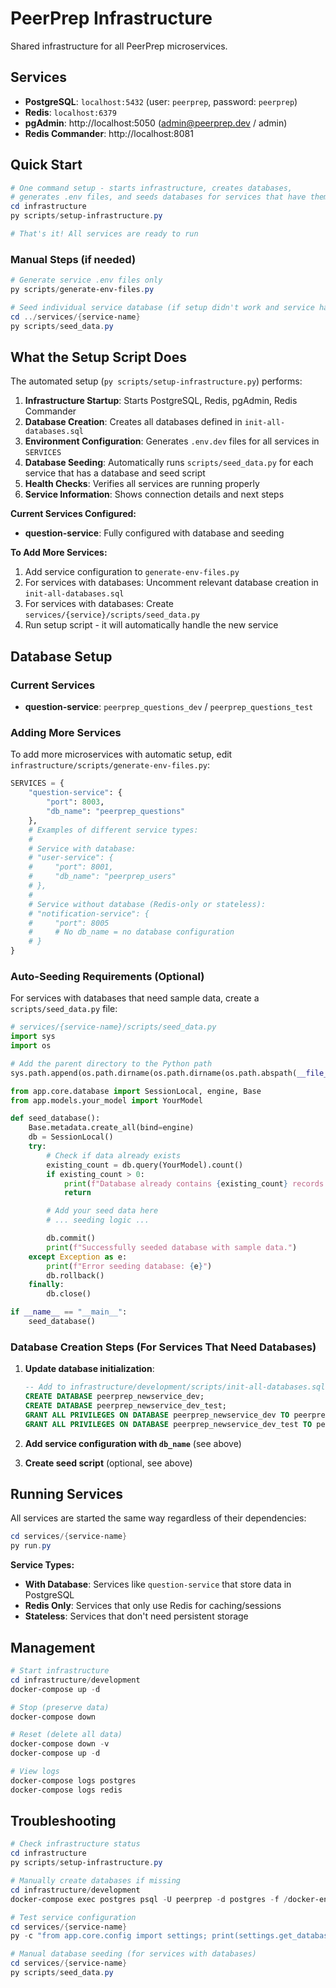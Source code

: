 # PeerPrep Infrastructure

Shared infrastructure for all PeerPrep microservices.

## Services

- **PostgreSQL**: `localhost:5432` (user: `peerprep`, password: `peerprep`)
- **Redis**: `localhost:6379`
- **pgAdmin**: http://localhost:5050 (admin@peerprep.dev / admin)
- **Redis Commander**: http://localhost:8081

## Quick Start

```powershell
# One command setup - starts infrastructure, creates databases,
# generates .env files, and seeds databases for services that have them
cd infrastructure
py scripts/setup-infrastructure.py

# That's it! All services are ready to run
```

### Manual Steps (if needed)

```powershell
# Generate service .env files only
py scripts/generate-env-files.py

# Seed individual service database (if setup didn't work and service has a database)
cd ../services/{service-name}
py scripts/seed_data.py
```

## What the Setup Script Does

The automated setup (`py scripts/setup-infrastructure.py`) performs:

1. **Infrastructure Startup**: Starts PostgreSQL, Redis, pgAdmin, Redis Commander
2. **Database Creation**: Creates all databases defined in `init-all-databases.sql`
3. **Environment Configuration**: Generates `.env.dev` files for all services in `SERVICES`
4. **Database Seeding**: Automatically runs `scripts/seed_data.py` for each service that has a database and seed script
5. **Health Checks**: Verifies all services are running properly
6. **Service Information**: Shows connection details and next steps

**Current Services Configured:**
- **question-service**: Fully configured with database and seeding

**To Add More Services:**
1. Add service configuration to `generate-env-files.py`
2. For services with databases: Uncomment relevant database creation in `init-all-databases.sql`
3. For services with databases: Create `services/{service}/scripts/seed_data.py`
4. Run setup script - it will automatically handle the new service

## Database Setup

### Current Services
- **question-service**: `peerprep_questions_dev` / `peerprep_questions_test`

### Adding More Services

To add more microservices with automatic setup, edit `infrastructure/scripts/generate-env-files.py`:

```python
SERVICES = {
    "question-service": {
        "port": 8003,
        "db_name": "peerprep_questions"
    },
    # Examples of different service types:
    #
    # Service with database:
    # "user-service": {
    #     "port": 8001,
    #     "db_name": "peerprep_users"
    # },
    #
    # Service without database (Redis-only or stateless):
    # "notification-service": {
    #     "port": 8005
    #     # No db_name = no database configuration
    # }
}
```

### Auto-Seeding Requirements (Optional)

For services with databases that need sample data, create a `scripts/seed_data.py` file:

```python
# services/{service-name}/scripts/seed_data.py
import sys
import os

# Add the parent directory to the Python path
sys.path.append(os.path.dirname(os.path.dirname(os.path.abspath(__file__))))

from app.core.database import SessionLocal, engine, Base
from app.models.your_model import YourModel

def seed_database():
    Base.metadata.create_all(bind=engine)
    db = SessionLocal()
    try:
        # Check if data already exists
        existing_count = db.query(YourModel).count()
        if existing_count > 0:
            print(f"Database already contains {existing_count} records. Skipping seed.")
            return

        # Add your seed data here
        # ... seeding logic ...

        db.commit()
        print(f"Successfully seeded database with sample data.")
    except Exception as e:
        print(f"Error seeding database: {e}")
        db.rollback()
    finally:
        db.close()

if __name__ == "__main__":
    seed_database()
```

### Database Creation Steps (For Services That Need Databases)

1. **Update database initialization**:
   ```sql
   -- Add to infrastructure/development/scripts/init-all-databases.sql
   CREATE DATABASE peerprep_newservice_dev;
   CREATE DATABASE peerprep_newservice_dev_test;
   GRANT ALL PRIVILEGES ON DATABASE peerprep_newservice_dev TO peerprep;
   GRANT ALL PRIVILEGES ON DATABASE peerprep_newservice_dev_test TO peerprep;
   ```

2. **Add service configuration with `db_name`** (see above)

3. **Create seed script** (optional, see above)

## Running Services

All services are started the same way regardless of their dependencies:

```powershell
cd services/{service-name}
py run.py
```

**Service Types:**
- **With Database**: Services like `question-service` that store data in PostgreSQL
- **Redis Only**: Services that only use Redis for caching/sessions
- **Stateless**: Services that don't need persistent storage

## Management

```powershell
# Start infrastructure
cd infrastructure/development
docker-compose up -d

# Stop (preserve data)
docker-compose down

# Reset (delete all data)
docker-compose down -v
docker-compose up -d

# View logs
docker-compose logs postgres
docker-compose logs redis
```

## Troubleshooting

```powershell
# Check infrastructure status
cd infrastructure
py scripts/setup-infrastructure.py

# Manually create databases if missing
cd infrastructure/development
docker-compose exec postgres psql -U peerprep -d postgres -f /docker-entrypoint-initdb.d/init-all-databases.sql

# Test service configuration
cd services/{service-name}
py -c "from app.core.config import settings; print(settings.get_database_url())"

# Manual database seeding (for services with databases)
cd services/{service-name}
py scripts/seed_data.py
```